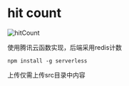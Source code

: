 # hit count

<img src="https://hitcount.itning.top?u=itning&r=hit-count" alt="hitCount"/>

使用腾讯云函数实现，后端采用redis计数

```shell
npm install -g serverless
```

上传仅需上传src目录中内容